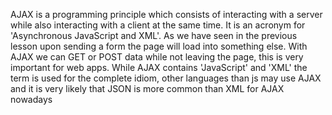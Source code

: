 AJAX is a programming principle which consists of interacting with a server while also interacting
with a client at the same time. It is an acronym for 'Asynchronous JavaScript and XML'.
As we have seen in the previous lesson upon sending a form the page will load into something else.
With AJAX we can GET or POST data while not leaving the page, this is very important for web apps.
While AJAX contains 'JavaScript' and 'XML' the term is used for the complete idiom, other languages
than js may use AJAX and it is very likely that JSON is more common than XML for AJAX nowadays
